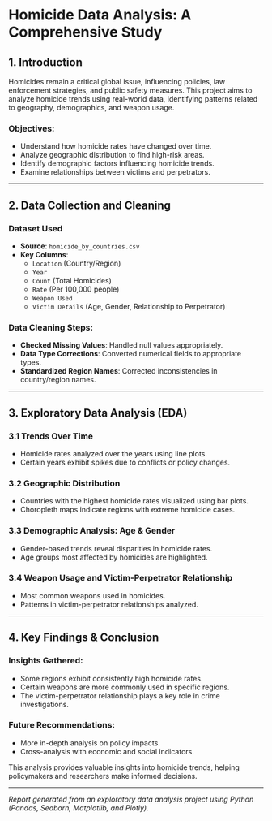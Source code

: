 
# **Homicide Data Analysis: A Comprehensive Study**

## **1. Introduction**
Homicides remain a critical global issue, influencing policies, law enforcement strategies, and public safety measures. 
This project aims to analyze homicide trends using real-world data, identifying patterns related to geography, demographics, and weapon usage.

### **Objectives:**
- Understand how homicide rates have changed over time.
- Analyze geographic distribution to find high-risk areas.
- Identify demographic factors influencing homicide trends.
- Examine relationships between victims and perpetrators.

---

## **2. Data Collection and Cleaning**
### **Dataset Used**
- **Source**: `homicide_by_countries.csv`
- **Key Columns**: 
  - `Location` (Country/Region)
  - `Year`
  - `Count` (Total Homicides)
  - `Rate` (Per 100,000 people)
  - `Weapon Used`
  - `Victim Details` (Age, Gender, Relationship to Perpetrator)

### **Data Cleaning Steps:**
- **Checked Missing Values**: Handled null values appropriately.
- **Data Type Corrections**: Converted numerical fields to appropriate types.
- **Standardized Region Names**: Corrected inconsistencies in country/region names.

---

## **3. Exploratory Data Analysis (EDA)**

### **3.1 Trends Over Time**
- Homicide rates analyzed over the years using line plots.
- Certain years exhibit spikes due to conflicts or policy changes.

### **3.2 Geographic Distribution**
- Countries with the highest homicide rates visualized using bar plots.
- Choropleth maps indicate regions with extreme homicide cases.

### **3.3 Demographic Analysis: Age & Gender**
- Gender-based trends reveal disparities in homicide rates.
- Age groups most affected by homicides are highlighted.

### **3.4 Weapon Usage and Victim-Perpetrator Relationship**
- Most common weapons used in homicides.
- Patterns in victim-perpetrator relationships analyzed.

---

## **4. Key Findings & Conclusion**
### **Insights Gathered:**
- Some regions exhibit consistently high homicide rates.
- Certain weapons are more commonly used in specific regions.
- The victim-perpetrator relationship plays a key role in crime investigations.

### **Future Recommendations:**
- More in-depth analysis on policy impacts.
- Cross-analysis with economic and social indicators.

This analysis provides valuable insights into homicide trends, helping policymakers and researchers make informed decisions.

---
*Report generated from an exploratory data analysis project using Python (Pandas, Seaborn, Matplotlib, and Plotly).*

